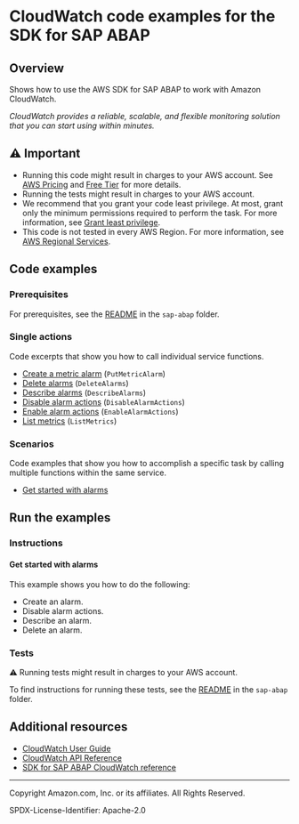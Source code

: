 <!--Generated by WRITEME on 2023-09-12 00:35:00.454872 (UTC)-->
# CloudWatch code examples for the SDK for SAP ABAP

## Overview

Shows how to use the AWS SDK for SAP ABAP to work with Amazon CloudWatch.

<!--custom.overview.start-->
<!--custom.overview.end-->

*CloudWatch provides a reliable, scalable, and flexible monitoring solution that you can start using within minutes.*

## ⚠ Important

* Running this code might result in charges to your AWS account. See [AWS Pricing](https://aws.amazon.com/pricing/?aws-products-pricing.sort-by=item.additionalFields.productNameLowercase&aws-products-pricing.sort-order=asc&awsf.Free%20Tier%20Type=*all&awsf.tech-category=*all) and [Free Tier](https://aws.amazon.com/free/?all-free-tier.sort-by=item.additionalFields.SortRank&all-free-tier.sort-order=asc&awsf.Free%20Tier%20Types=*all&awsf.Free%20Tier%20Categories=*all) for more details.
* Running the tests might result in charges to your AWS account.
* We recommend that you grant your code least privilege. At most, grant only the minimum permissions required to perform the task. For more information, see [Grant least privilege](https://docs.aws.amazon.com/IAM/latest/UserGuide/best-practices.html#grant-least-privilege).
* This code is not tested in every AWS Region. For more information, see [AWS Regional Services](https://aws.amazon.com/about-aws/global-infrastructure/regional-product-services).

<!--custom.important.start-->
<!--custom.important.end-->

## Code examples

### Prerequisites

For prerequisites, see the [README](../../README.md#Prerequisites) in the `sap-abap` folder.


<!--custom.prerequisites.start-->
<!--custom.prerequisites.end-->

### Single actions

Code excerpts that show you how to call individual service functions.

* [Create a metric alarm](zcl_aws1_cwt_actions.clas.abap#L177) (`PutMetricAlarm`)
* [Delete alarms](zcl_aws1_cwt_actions.clas.abap#L63) (`DeleteAlarms`)
* [Describe alarms](zcl_aws1_cwt_actions.clas.abap#L84) (`DescribeAlarms`)
* [Disable alarm actions](zcl_aws1_cwt_actions.clas.abap#L106) (`DisableAlarmActions`)
* [Enable alarm actions](zcl_aws1_cwt_actions.clas.abap#L130) (`EnableAlarmActions`)
* [List metrics](zcl_aws1_cwt_actions.clas.abap#L154) (`ListMetrics`)

### Scenarios

Code examples that show you how to accomplish a specific task by calling multiple
functions within the same service.

* [Get started with alarms](zcl_aws1_cwt_scenario.clas.abap)

## Run the examples

### Instructions


<!--custom.instructions.start-->
<!--custom.instructions.end-->



#### Get started with alarms

This example shows you how to do the following:

* Create an alarm.
* Disable alarm actions.
* Describe an alarm.
* Delete an alarm.

<!--custom.scenario_prereqs.cloudwatch_Scenario_GettingStarted.start-->
<!--custom.scenario_prereqs.cloudwatch_Scenario_GettingStarted.end-->


<!--custom.scenarios.cloudwatch_Scenario_GettingStarted.start-->
<!--custom.scenarios.cloudwatch_Scenario_GettingStarted.end-->

### Tests

⚠ Running tests might result in charges to your AWS account.


To find instructions for running these tests, see the [README](../../README.md#Tests)
in the `sap-abap` folder.



<!--custom.tests.start-->
<!--custom.tests.end-->

## Additional resources

* [CloudWatch User Guide](https://docs.aws.amazon.com/AmazonCloudWatch/latest/monitoring/WhatIsCloudWatch.html)
* [CloudWatch API Reference](https://docs.aws.amazon.com/AmazonCloudWatch/latest/APIReference/Welcome.html)
* [SDK for SAP ABAP CloudWatch reference](https://docs.aws.amazon.com/sdk-for-sap-abap/v1/api/latest/cloudwatch/index.html)

<!--custom.resources.start-->
<!--custom.resources.end-->

---

Copyright Amazon.com, Inc. or its affiliates. All Rights Reserved.

SPDX-License-Identifier: Apache-2.0